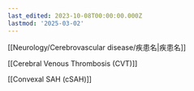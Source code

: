 ```yaml
---
last_edited: 2023-10-08T00:00:00.000Z
lastmod: '2025-03-02'
---
```





  

  

[[Neurology/Cerebrovascular disease/疾患名|疾患名]]

  

  

  

[[Cerebral Venous Thrombosis (CVT)]]

[[Convexal SAH (cSAH)]]
